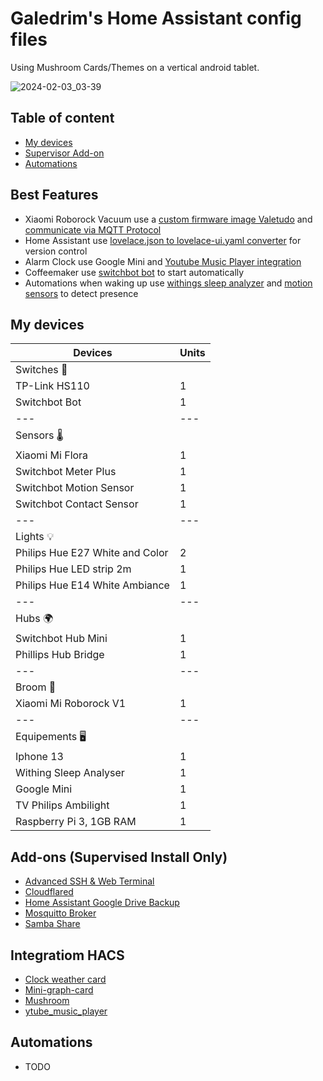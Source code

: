 
# Galedrim's Home Assistant config files
Using Mushroom Cards/Themes on a vertical android tablet.

![2024-02-03_03-39](https://github.com/Galedrim/ha-config/assets/84284891/31e9711d-0a21-49c2-8053-0ee9412e9e51)

## Table of content
* [My devices](https://github.com/Galedrim/ha-config#my-devices)
* [Supervisor Add-on](https://github.com/Galedrim/ha-config#supervisor-add-ons)
* [Automations](https://github.com/Galedrim/ha-config#automations)

## Best Features
* Xiaomi Roborock Vacuum use a [custom firmware image Valetudo](https://valetudo.cloud/pages/installation/roborock.html)
and [communicate via MQTT Protocol](https://domopi.eu/faire-communiquer-votre-aspirateur-robot-xiaomi-roborock-en-mqtt)
* Home Assistant use [lovelace.json to lovelace-ui.yaml converter](https://github.com/basnijholt/home-assistant-config?tab=readme-ov-file#lovelace-) for version control
* Alarm Clock use Google Mini and [Youtube Music Player integration](https://github.com/KoljaWindeler/ytube_music_player)
* Coffeemaker use [switchbot bot](https://www.amazon.fr/SwitchBot-m%C3%A9caniquement-interrupteur-programmable-lapplication/dp/B07B7NXV4R) to start automatically 
* Automations when waking up use [withings sleep analyzer](https://www.withings.com/fr/fr/sleep-analyzer) and [motion sensors](https://www.switch-bot.com/products/motion-sensor) to detect presence

## My devices
|  Devices  |  Units  | 
| --- | --- |
|   Switches 🔌  |    |  
|   TP-Link HS110  |  1  | 
|   Switchbot Bot  |  1  |
| --- | --- |
|   Sensors 🌡 |    | 
|   Xiaomi Mi Flora  |  1  | 
|   Switchbot Meter Plus  |  1  |
|   Switchbot Motion Sensor  |  1  | 
|   Switchbot Contact Sensor  |  1  | 
| --- | --- |
|   Lights 💡 |     | 
|   Philips Hue E27 White and Color  |  2  |
|   Philips Hue LED strip 2m  |  1  |
|   Philips Hue E14 White Ambiance  |  1  |
| --- | --- |
|   Hubs 🌍 |     | 
|   Switchbot Hub Mini  |  1  |
|   Phillips Hub Bridge  |  1  |
| --- | --- |
|   Broom 🧹 |     |  
|   Xiaomi Mi Roborock V1  |  1  |
| --- | --- |
|   Equipements 🖥 |     | 
|   Iphone 13 |  1  | 
|   Withing Sleep Analyser |  1  | 
|   Google Mini  |  1  |
|   TV Philips Ambilight  |  1  | 
|   Raspberry Pi 3, 1GB RAM  |  1  |

## Add-ons (Supervised Install Only)
* [Advanced SSH & Web Terminal](https://github.com/hassio-addons/addon-ssh)
* [Cloudflared](https://github.com/brenner-tobias/addon-cloudflared)
* [Home Assistant Google Drive Backup](https://github.com/sabeechen/hassio-google-drive-backup)
* [Mosquitto Broker](https://github.com/home-assistant/addons/tree/master/mosquitto)
* [Samba Share](https://github.com/home-assistant/addons/tree/master/samba)

## Integratiom HACS
* [Clock weather card](https://github.com/pkissling/clock-weather-card)
* [Mini-graph-card](https://github.com/kalkih/mini-graph-card)
* [Mushroom](https://github.com/piitaya/lovelace-mushroom)
* [ytube_music_player](https://github.com/KoljaWindeler/ytube_music_player)

## Automations
* TODO
